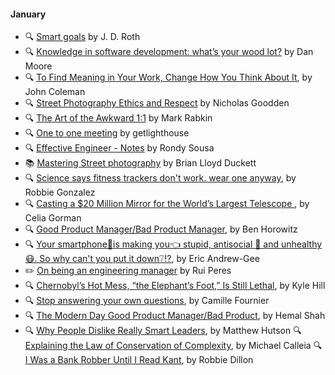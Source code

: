 
#### January

- 🔍 [Smart goals](http://www.getrichslowly.org/2017/12/26/smart-goals/) by J. D. Roth
- 🔍 [Knowledge in software development: what’s your wood lot?](http://www.mooreds.com/wordpress/archives/2592) by Dan Moore
- 🔍 [To Find Meaning in Your Work, Change How You Think About It](https://hbr.org/2017/12/to-find-meaning-in-your-work-change-how-you-think-about-it), by John Coleman
- 🔍 [Street Photography Ethics and Respect](https://petapixel.com/2016/07/16/street-photography-ethics-respect/) by  Nicholas Goodden
- 🔍 [The Art of the Awkward 1:1](https://medium.com/@mrabkin/the-art-of-the-awkward-1-1-f4e1dcbd1c5c) by Mark Rabkin
- 🔍 [One to one meeting](https://getlighthouse.com/blog/one-to-one-meeting) by getlighthouse
- 🔍 [Effective Engineer - Notes](https://gist.github.com/rondy/af1dee1d28c02e9a225ae55da2674a6f) by Rondy Sousa
- 📚 [Mastering Street photography](https://www.amazon.co.uk/Mastering-Street-Photography-Brian-Duckett/dp/1781452695) by Brian Lloyd Duckett
- 🔍 [Science says fitness trackers don't work. wear one anyway](https://www.wired.com/story/science-says-fitness-trackers-dont-work-wear-one-anyway/), by Robbie Gonzalez
- 🔍 [Casting a $20 Million Mirror for the World’s Largest Telescope
](https://spectrum.ieee.org/video/aerospace/astrophysics/casting-a-20-million-mirror-for-the-worlds-largest-telescope), by Celia Gorman
- 🔍 [Good Product Manager/Bad Product Manager](https://a16z.com/2012/06/15/good-product-managerbad-product-manager/), by Ben Horowitz
- 🔍 [Your smartphone📱is making you👈 stupid, antisocial 🙅 and unhealthy 😷. So why can't you put it down❔⁉️](https://www.theglobeandmail.com/technology/your-smartphone-is-making-you-stupid/article37511900/), by Eric Andrew-Gee
- ✏️ [On being an engineering manager](http://codeplease.io/2018/01/15/on-being-an-engineering-manager/) by Rui Peres
- 🔍 [Chernobyl’s Hot Mess, “the Elephant’s Foot,” Is Still Lethal](http://nautil.us/blog/chernobyls-hot-mess-the-elephants-foot-is-still-lethal), by Kyle Hill 
- 🔍 [Stop answering your own questions](https://medium.com/@skamille/stop-answering-your-own-questions-52d39fe7d3e6), by Camille Fournier
- 🔍 [The Modern Day Good Product Manager/Bad Product](https://medium.com/@hemal/the-modern-day-good-product-manager-bad-product-d5b537398e3a), by Hemal Shah
- 🔍 [Why People Dislike Really Smart Leaders](https://www.scientificamerican.com/article/why-people-dislike-really-smart-leaders/), by  Matthew Hutson
🔍 [Explaining the Law of Conservation of Complexity](http://www.humanist.co/blog/law-of-conservation-of-complexity/), by  Michael Calleia
🔍 [I Was a Bank Robber Until I Read Kant](https://thewalrus.ca/i-was-a-bank-robber-until-i-read-kant/), by Robbie Dillon
 
